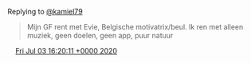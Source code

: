 Replying to [@kamiel79](https://twitter.com/kamiel79/status/1279044834850832384)

> Mijn GF rent met Evie, Belgische motivatrix/beul\. Ik ren met alleen muziek, geen doelen, geen app, puur natuur

<img src="../../media/tweet.ico" width="12" /> [Fri Jul 03 16:20:11 +0000 2020](https://twitter.com/DromerDenker/status/1279087551710728192)